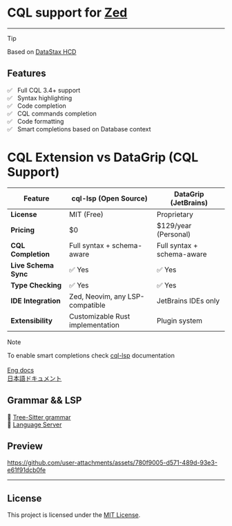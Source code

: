 # CQL support for [Zed](https://zed.dev)

----------------------------------------
>[!TIP]
> Based on [DataStax HCD](https://docs.datastax.com/en/cql/hcd/reference/cql-reference-about.html)

## Features

✅ &nbsp; Full CQL 3.4+ support </br>
✅ &nbsp; Syntax highlighting </br>
✅ &nbsp; Code completion </br>
✅ &nbsp; CQL commands completion </br>
✅ &nbsp; Code formatting </br>
✅ &nbsp; Smart completions based on Database context </br>

# CQL Extension vs DataGrip (CQL Support)

| Feature                | cql-lsp (Open Source)              | DataGrip (JetBrains)            |
|------------------------|------------------------------------|----------------------------------|
| **License**            | MIT (Free)                         | Proprietary                      |
| **Pricing**            | $0                                 | $129/year (Personal)             |
| **CQL Completion**     | Full syntax + schema-aware         | Full syntax + schema-aware       |
| **Live Schema Sync**   | ✅ Yes                             | ✅ Yes                           |
| **Type Checking**      | ✅ Yes                             | ✅ Yes                           |
| **IDE Integration**    | Zed, Neovim, any LSP-compatible    | JetBrains IDEs only              |
| **Extensibility**      | Customizable Rust implementation   | Plugin system                    |

>[!NOTE]
> To enable smart completions check [cql-lsp](https://github.com/Akzestia/cql-lsp) documentation <br/>
> <br/>
> [Eng docs](https://github.com/Akzestia/cql-lsp/blob/main/README.md) <br/>
> [日本語ドキュメント](https://github.com/Akzestia/cql-lsp/blob/main/README_jap.md) <br/>

## Grammar && LSP

🔗 [Tree-Sitter grammar](https://github.com/Akzestia/tree-sitter-cql)
<br/>
🔗 [Language Server](https://github.com/Akzestia/cql-lsp)

## Preview

https://github.com/user-attachments/assets/780f9005-d571-489d-93e3-e61f91dcb0fe

----------------------------------------

## License

This project is licensed under the [MIT License](LICENSE).
